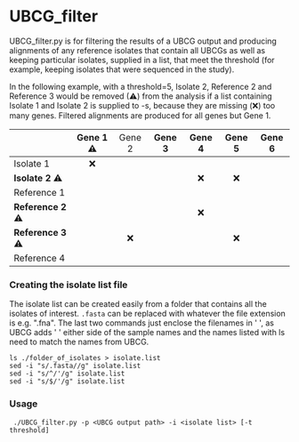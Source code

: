 # UBCG_filter

UBCG_filter.py is for filtering the results of a UBCG output and producing alignments of any reference isolates that contain all UBCGs as well as keeping particular isolates, supplied in a list, that meet the threshold (for example, keeping isolates that were sequenced in the study).

In the following example, with a threshold=5, Isolate 2, Reference 2 and Reference 3 would be removed (&#x26A0;) from the analysis if a list containing Isolate 1 and Isolate 2 is supplied to -s, because they are missing (&#x274C;) too many genes. Filtered alignments are produced for all genes but Gene 1.

|   |  Gene 1 &#x26A0;|  <span style="font-weight:normal">Gene 2</span>  |  Gene 3  | Gene 4   |  Gene 5  | Gene 6 |
|:---|:---:|:---:|:---:|:---:|:---:|:---:|
|Isolate 1   | &#x274C; |   |   |   |   |   |
|**Isolate 2**  &#x26A0; |   |   |   |  &#x274C; |  &#x274C; |   |
|Reference 1   |   |   |   |   |   |   |
|**Reference 2**  &#x26A0; |   |   |   |  &#x274C; |   |   |
|**Reference 3**  &#x26A0;|   |  &#x274C; |   |   | &#x274C;   |   |
|Reference 4   |   |   |   |   |   |   |

### Creating the isolate list file
The isolate list can be created easily from a folder that contains all the isolates of interest. `.fasta` can be replaced with whatever the file extension is e.g. ".fna". The last two commands just enclose the filenames in ' ', as UBCG adds ' ' either side of the sample names and the names listed with ls need to match the names from UBCG.

```
ls ./folder_of_isolates > isolate.list
sed -i "s/.fasta//g" isolate.list
sed -i "s/^/'/g" isolate.list
sed -i "s/$/'/g" isolate.list
```

### Usage
` ./UBCG_filter.py -p <UBCG output path> -i <isolate list> [-t threshold]`

